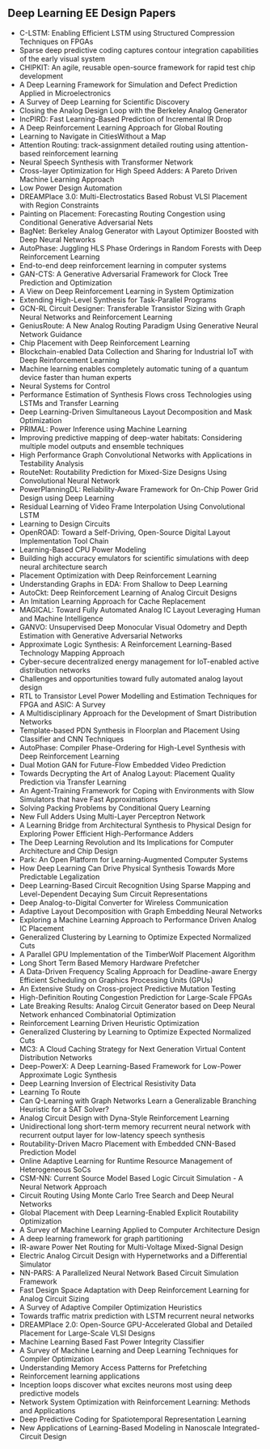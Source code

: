 <h2> Deep Learning EE Design Papers</h2>

<ul>

                             

 <li><a target="_blank" href="https://github.com/manjunath5496/Deep-Learning-EE-Design-Papers/blob/master/ee(1).pdf" style="text-decoration:none;">C-LSTM: Enabling Efficient LSTM using Structured Compression Techniques on FPGAs</a></li>

 <li><a target="_blank" href="https://github.com/manjunath5496/Deep-Learning-EE-Design-Papers/blob/master/ee(2).pdf" style="text-decoration:none;">Sparse deep predictive coding captures contour integration capabilities of the early visual system</a></li>

<li><a target="_blank" href="https://github.com/manjunath5496/Deep-Learning-EE-Design-Papers/blob/master/ee(3).pdf" style="text-decoration:none;">CHIPKIT: An agile, reusable open-source framework for rapid test chip development</a></li>
 <li><a target="_blank" href="https://github.com/manjunath5496/Deep-Learning-EE-Design-Papers/blob/master/ee(4).pdf" style="text-decoration:none;">A Deep Learning Framework for Simulation and Defect Prediction Applied in Microelectronics</a></li>                              
<li><a target="_blank" href="https://github.com/manjunath5496/Deep-Learning-EE-Design-Papers/blob/master/ee(5).pdf" style="text-decoration:none;">A Survey of Deep Learning for Scientific Discovery</a></li>
<li><a target="_blank" href="https://github.com/manjunath5496/Deep-Learning-EE-Design-Papers/blob/master/ee(6).pdf" style="text-decoration:none;">Closing the Analog Design Loop with the Berkeley Analog Generator</a></li>
 <li><a target="_blank" href="https://github.com/manjunath5496/Deep-Learning-EE-Design-Papers/blob/master/ee(7).pdf" style="text-decoration:none;">IncPIRD: Fast Learning-Based Prediction of Incremental IR Drop</a></li>

 <li><a target="_blank" href="https://github.com/manjunath5496/Deep-Learning-EE-Design-Papers/blob/master/ee(8).pdf" style="text-decoration:none;">A Deep Reinforcement Learning Approach for Global Routing</a></li>
   <li><a target="_blank" href="https://github.com/manjunath5496/Deep-Learning-EE-Design-Papers/blob/master/ee(9).pdf" style="text-decoration:none;">Learning to Navigate in CitiesWithout a Map</a></li>
  
   
 <li><a target="_blank" href="https://github.com/manjunath5496/Deep-Learning-EE-Design-Papers/blob/master/ee(10).pdf" style="text-decoration:none;">Attention Routing: track-assignment detailed routing using attention-based reinforcement learning </a></li>                              
<li><a target="_blank" href="https://github.com/manjunath5496/Deep-Learning-EE-Design-Papers/blob/master/ee(11).pdf" style="text-decoration:none;">Neural Speech Synthesis with Transformer Network</a></li>
<li><a target="_blank" href="https://github.com/manjunath5496/Deep-Learning-EE-Design-Papers/blob/master/ee(12).pdf" style="text-decoration:none;">Cross-layer Optimization for High Speed Adders: A Pareto Driven Machine Learning Approach</a></li>
<li><a target="_blank" href="https://github.com/manjunath5496/Deep-Learning-EE-Design-Papers/blob/master/ee(13).pdf" style="text-decoration:none;">Low Power Design Automation</a></li>

<li><a target="_blank" href="https://github.com/manjunath5496/Deep-Learning-EE-Design-Papers/blob/master/ee(14).pdf" style="text-decoration:none;">DREAMPlace 3.0: Multi-Electrostatics Based Robust VLSI Placement with Region Constraints</a></li>
                              
<li><a target="_blank" href="https://github.com/manjunath5496/Deep-Learning-EE-Design-Papers/blob/master/ee(15).pdf" style="text-decoration:none;">Painting on Placement: Forecasting Routing Congestion using Conditional Generative Adversarial Nets</a></li>

<li><a target="_blank" href="https://github.com/manjunath5496/Deep-Learning-EE-Design-Papers/blob/master/ee(16).pdf" style="text-decoration:none;">BagNet: Berkeley Analog Generator with Layout Optimizer Boosted with Deep Neural Networks</a></li>

  <li><a target="_blank" href="https://github.com/manjunath5496/Deep-Learning-EE-Design-Papers/blob/master/ee(17).pdf" style="text-decoration:none;">AutoPhase: Juggling HLS Phase Orderings in Random Forests with Deep Reinforcement Learning</a></li>   
  
<li><a target="_blank" href="https://github.com/manjunath5496/Deep-Learning-EE-Design-Papers/blob/master/ee(18).pdf" style="text-decoration:none;">End-to-end deep reinforcement
learning in computer systems</a></li> 

  
<li><a target="_blank" href="https://github.com/manjunath5496/Deep-Learning-EE-Design-Papers/blob/master/ee(19).pdf" style="text-decoration:none;">GAN-CTS: A Generative Adversarial Framework for Clock Tree Prediction and Optimization</a></li> 

<li><a target="_blank" href="https://github.com/manjunath5496/Deep-Learning-EE-Design-Papers/blob/master/ee(20).pdf" style="text-decoration:none;">A View on Deep Reinforcement Learning in System Optimization</a></li>

<li><a target="_blank" href="https://github.com/manjunath5496/Deep-Learning-EE-Design-Papers/blob/master/ee(21).pdf" style="text-decoration:none;">Extending High-Level Synthesis for Task-Parallel Programs</a></li>
<li><a target="_blank" href="https://github.com/manjunath5496/Deep-Learning-EE-Design-Papers/blob/master/ee(22).pdf" style="text-decoration:none;">GCN-RL Circuit Designer: Transferable Transistor Sizing with Graph Neural Networks and Reinforcement Learning</a></li> 
 <li><a target="_blank" href="https://github.com/manjunath5496/Deep-Learning-EE-Design-Papers/blob/master/ee(23).pdf" style="text-decoration:none;">GeniusRoute: A New Analog Routing Paradigm Using Generative Neural Network Guidance</a></li> 
 

   <li><a target="_blank" href="https://github.com/manjunath5496/Deep-Learning-EE-Design-Papers/blob/master/ee(24).pdf" style="text-decoration:none;">Chip Placement with Deep Reinforcement Learning</a></li>
 
   <li><a target="_blank" href="https://github.com/manjunath5496/Deep-Learning-EE-Design-Papers/blob/master/ee(25).pdf" style="text-decoration:none;">Blockchain-enabled Data Collection and Sharing for Industrial IoT with Deep Reinforcement Learning</a></li>                              
 <li><a target="_blank" href="https://github.com/manjunath5496/Deep-Learning-EE-Design-Papers/blob/master/ee(26).pdf" style="text-decoration:none;">Machine learning enables completely automatic tuning of a quantum device faster than human experts</a></li>
 <li><a target="_blank" href="https://github.com/manjunath5496/Deep-Learning-EE-Design-Papers/blob/master/ee(27).pdf" style="text-decoration:none;">Neural Systems for Control</a></li>
   
 
   <li><a target="_blank" href="https://github.com/manjunath5496/Deep-Learning-EE-Design-Papers/blob/master/ee(28).pdf" style="text-decoration:none;">Performance Estimation of Synthesis Flows cross Technologies using LSTMs and Transfer Learning</a></li>
 
   <li><a target="_blank" href="https://github.com/manjunath5496/Deep-Learning-EE-Design-Papers/blob/master/ee(29).pdf" style="text-decoration:none;">Deep Learning-Driven Simultaneous Layout Decomposition and Mask Optimization </a></li>                              

  <li><a target="_blank" href="https://github.com/manjunath5496/Deep-Learning-EE-Design-Papers/blob/master/ee(30).pdf" style="text-decoration:none;">PRIMAL: Power Inference using Machine Learning</a></li>
 
   <li><a target="_blank" href="https://github.com/manjunath5496/Deep-Learning-EE-Design-Papers/blob/master/ee(31).pdf" style="text-decoration:none;"> Improving predictive mapping of deep-water habitats: Considering multiple model outputs and ensemble techniques</a></li> 
    <li><a target="_blank" href="https://github.com/manjunath5496/Deep-Learning-EE-Design-Papers/blob/master/ee(32).pdf" style="text-decoration:none;">High Performance Graph Convolutional Networks with Applications in Testability Analysis</a></li> 

   <li><a target="_blank" href="https://github.com/manjunath5496/Deep-Learning-EE-Design-Papers/blob/master/ee(33).pdf" style="text-decoration:none;">RouteNet: Routability Prediction for Mixed-Size Designs Using Convolutional Neural Network</a></li>                              

  <li><a target="_blank" href="https://github.com/manjunath5496/Deep-Learning-EE-Design-Papers/blob/master/ee(34).pdf" style="text-decoration:none;">PowerPlanningDL: Reliability-Aware Framework for On-Chip Power Grid Design using Deep Learning</a></li> 
 
  <li><a target="_blank" href="https://github.com/manjunath5496/Deep-Learning-EE-Design-Papers/blob/master/ee(35).pdf" style="text-decoration:none;">Residual Learning of Video Frame Interpolation Using Convolutional LSTM</a></li> 

  <li><a target="_blank" href="https://github.com/manjunath5496/Deep-Learning-EE-Design-Papers/blob/master/ee(36).pdf" style="text-decoration:none;">Learning to Design Circuits</a></li> 
 
<li><a target="_blank" href="https://github.com/manjunath5496/Deep-Learning-EE-Design-Papers/blob/master/ee(37).pdf" style="text-decoration:none;">OpenROAD: Toward a Self-Driving, Open-Source Digital Layout Implementation Tool Chain</a></li>
 <li><a target="_blank" href="https://github.com/manjunath5496/Deep-Learning-EE-Design-Papers/blob/master/ee(38).pdf" style="text-decoration:none;">Learning-Based CPU Power Modeling</a></li>
<li><a target="_blank" href="https://github.com/manjunath5496/Deep-Learning-EE-Design-Papers/blob/master/ee(39).pdf" style="text-decoration:none;">Building high accuracy emulators for scientific simulations with deep neural architecture search</a></li>
 <li><a target="_blank" href="https://github.com/manjunath5496/Deep-Learning-EE-Design-Papers/blob/master/ee(40).pdf" style="text-decoration:none;">Placement Optimization with Deep Reinforcement Learning</a></li>                              
<li><a target="_blank" href="https://github.com/manjunath5496/Deep-Learning-EE-Design-Papers/blob/master/ee(41).pdf" style="text-decoration:none;">Understanding Graphs in EDA: From Shallow to Deep Learning</a></li>
<li><a target="_blank" href="https://github.com/manjunath5496/Deep-Learning-EE-Design-Papers/blob/master/ee(42).pdf" style="text-decoration:none;">AutoCkt: Deep Reinforcement Learning of Analog Circuit Designs</a></li>
 
  <li><a target="_blank" href="https://github.com/manjunath5496/Deep-Learning-EE-Design-Papers/blob/master/ee(43).pdf" style="text-decoration:none;">An Imitation Learning Approach for Cache Replacement</a></li>
 <li><a target="_blank" href="https://github.com/manjunath5496/Deep-Learning-EE-Design-Papers/blob/master/ee(44).pdf" style="text-decoration:none;">MAGICAL: Toward Fully Automated Analog IC Layout Leveraging Human and Machine Intelligence</a></li>
   <li><a target="_blank" href="https://github.com/manjunath5496/Deep-Learning-EE-Design-Papers/blob/master/ee(45).pdf" style="text-decoration:none;">GANVO: Unsupervised Deep Monocular Visual Odometry and Depth Estimation with Generative Adversarial Networks</a></li>  
   
<li><a target="_blank" href="https://github.com/manjunath5496/Deep-Learning-EE-Design-Papers/blob/master/ee(46).pdf" style="text-decoration:none;">Approximate Logic Synthesis: A Reinforcement Learning-Based Technology Mapping Approach</a></li> 
                             
<li><a target="_blank" href="https://github.com/manjunath5496/Deep-Learning-EE-Design-Papers/blob/master/ee(47).pdf" style="text-decoration:none;">Cyber-secure decentralized energy management for IoT-enabled active distribution networks</a></li>
<li><a target="_blank" href="https://github.com/manjunath5496/Deep-Learning-EE-Design-Papers/blob/master/ee(48).pdf" style="text-decoration:none;">Challenges and opportunities toward fully automated analog layout design</a></li>

<li><a target="_blank" href="https://github.com/manjunath5496/Deep-Learning-EE-Design-Papers/blob/master/ee(49).pdf" style="text-decoration:none;">RTL to Transistor Level Power Modelling and Estimation Techniques for FPGA and ASIC: A Survey</a></li>
                              
<li><a target="_blank" href="https://github.com/manjunath5496/Deep-Learning-EE-Design-Papers/blob/master/ee(50).pdf" style="text-decoration:none;">A Multidisciplinary Approach for the Development of Smart Distribution Networks</a></li>
<li><a target="_blank" href="https://github.com/manjunath5496/Deep-Learning-EE-Design-Papers/blob/master/ee(51).pdf" style="text-decoration:none;">Template-based PDN Synthesis in Floorplan and Placement Using Classifier and CNN Techniques</a></li>
<li><a target="_blank" href="https://github.com/manjunath5496/Deep-Learning-EE-Design-Papers/blob/master/ee(52).pdf" style="text-decoration:none;">AutoPhase: Compiler Phase-Ordering for High-Level Synthesis with Deep Reinforcement Learning</a></li>

<li><a target="_blank" href="https://github.com/manjunath5496/Deep-Learning-EE-Design-Papers/blob/master/ee(53).pdf" style="text-decoration:none;">Dual Motion GAN for Future-Flow Embedded Video Prediction</a></li>
 
<li><a target="_blank" href="https://github.com/manjunath5496/Deep-Learning-EE-Design-Papers/blob/master/ee(54).pdf" style="text-decoration:none;">Towards Decrypting the Art of Analog Layout: Placement Quality Prediction via Transfer Learning </a></li>

<li><a target="_blank" href="https://github.com/manjunath5496/Deep-Learning-EE-Design-Papers/blob/master/ee(55).pdf" style="text-decoration:none;">An Agent-Training Framework for Coping with Environments with Slow Simulators that have Fast Approximations</a></li>
 
  <li><a target="_blank" href="https://github.com/manjunath5496/Deep-Learning-EE-Design-Papers/blob/master/ee(56).pdf" style="text-decoration:none;">Solving Packing Problems by Conditional Query Learning </a></li>                              

  <li><a target="_blank" href="https://github.com/manjunath5496/Deep-Learning-EE-Design-Papers/blob/master/ee(57).pdf" style="text-decoration:none;">New Full Adders Using Multi-Layer Perceptron Network</a></li>
 
   <li><a target="_blank" href="https://github.com/manjunath5496/Deep-Learning-EE-Design-Papers/blob/master/ee(58).pdf" style="text-decoration:none;">A Learning Bridge from Architectural Synthesis to Physical Design for Exploring Power Efficient High-Performance Adders</a></li>
    <li><a target="_blank" href="https://github.com/manjunath5496/Deep-Learning-EE-Design-Papers/blob/master/ee(59).pdf" style="text-decoration:none;">The Deep Learning Revolution and Its Implications for Computer Architecture and Chip Design</a></li>
 
  <li><a target="_blank" href="https://github.com/manjunath5496/Deep-Learning-EE-Design-Papers/blob/master/ee(60).pdf" style="text-decoration:none;">Park: An Open Platform for Learning-Augmented Computer Systems </a></li>
 
   <li><a target="_blank" href="https://github.com/manjunath5496/Deep-Learning-EE-Design-Papers/blob/master/ee(61).pdf" style="text-decoration:none;">How Deep Learning Can Drive Physical Synthesis Towards More Predictable Legalization</a></li>
 
   <li><a target="_blank" href="https://github.com/manjunath5496/Deep-Learning-EE-Design-Papers/blob/master/ee(62).pdf" style="text-decoration:none;">Deep Learning-Based Circuit Recognition Using Sparse Mapping and Level-Dependent Decaying Sum Circuit Representations</a></li>
 
   <li><a target="_blank" href="https://github.com/manjunath5496/Deep-Learning-EE-Design-Papers/blob/master/ee(63).pdf" style="text-decoration:none;">Deep Analog-to-Digital Converter for Wireless Communication</a></li>                              

  <li><a target="_blank" href="https://github.com/manjunath5496/Deep-Learning-EE-Design-Papers/blob/master/ee(64).pdf" style="text-decoration:none;">Adaptive Layout Decomposition with Graph Embedding Neural Networks</a></li>
 
   <li><a target="_blank" href="https://github.com/manjunath5496/Deep-Learning-EE-Design-Papers/blob/master/ee(65).pdf" style="text-decoration:none;">Exploring a Machine Learning Approach to Performance Driven Analog IC Placement</a></li> 

   <li><a target="_blank" href="https://github.com/manjunath5496/Deep-Learning-EE-Design-Papers/blob/master/ee(66).pdf" style="text-decoration:none;">Generalized Clustering by Learning to Optimize Expected Normalized Cuts</a></li> 
 
   <li><a target="_blank" href="https://github.com/manjunath5496/Deep-Learning-EE-Design-Papers/blob/master/ee(67).pdf" style="text-decoration:none;">A Parallel GPU Implementation of the TimberWolf Placement Algorithm</a></li>                              

  <li><a target="_blank" href="https://github.com/manjunath5496/Deep-Learning-EE-Design-Papers/blob/master/ee(68).pdf" style="text-decoration:none;">Long Short Term Based Memory Hardware Prefetcher</a></li> 
 
  
   <li><a target="_blank" href="https://github.com/manjunath5496/Deep-Learning-EE-Design-Papers/blob/master/ee(69).pdf" style="text-decoration:none;">A Data-Driven Frequency Scaling Approach for Deadline-aware Energy Efficient Scheduling on Graphics Processing Units (GPUs)</a></li>                              

  <li><a target="_blank" href="https://github.com/manjunath5496/Deep-Learning-EE-Design-Papers/blob/master/ee(70).pdf" style="text-decoration:none;">An Extensive Study on Cross-project Predictive Mutation Testing</a></li> 
  
 
 <li><a target="_blank" href="https://github.com/manjunath5496/Deep-Learning-EE-Design-Papers/blob/master/ee(71).pdf" style="text-decoration:none;">High-Definition Routing Congestion Prediction for Large-Scale FPGAs</a></li>
 
 <li><a target="_blank" href="https://github.com/manjunath5496/Deep-Learning-EE-Design-Papers/blob/master/ee(72).pdf" style="text-decoration:none;">Late Breaking Results: Analog Circuit Generator based on Deep Neural Network enhanced Combinatorial Optimization</a></li> 
 
 
 <li><a target="_blank" href="https://github.com/manjunath5496/Deep-Learning-EE-Design-Papers/blob/master/ee(73).pdf" style="text-decoration:none;">Reinforcement Learning Driven Heuristic Optimization</a></li>
  <li><a target="_blank" href="https://github.com/manjunath5496/Deep-Learning-EE-Design-Papers/blob/master/ee(74).pdf" style="text-decoration:none;">Generalized Clustering by Learning to Optimize Expected Normalized Cuts</a></li>
    <li><a target="_blank" href="https://github.com/manjunath5496/Deep-Learning-EE-Design-Papers/blob/master/ee(75).pdf" style="text-decoration:none;">MC3: A Cloud Caching Strategy for Next Generation Virtual Content Distribution Networks</a></li>                        
<li><a target="_blank" href="https://github.com/manjunath5496/Deep-Learning-EE-Design-Papers/blob/master/ee(76).pdf" style="text-decoration:none;">Deep-PowerX: A Deep Learning-Based Framework for Low-Power Approximate Logic Synthesis</a></li>

 <li><a target="_blank" href="https://github.com/manjunath5496/Deep-Learning-EE-Design-Papers/blob/master/ee(77).pdf" style="text-decoration:none;">Deep Learning Inversion of Electrical Resistivity Data</a></li> 
 
 
 <li><a target="_blank" href="https://github.com/manjunath5496/Deep-Learning-EE-Design-Papers/blob/master/ee(78).pdf" style="text-decoration:none;">Learning To Route</a></li>
  <li><a target="_blank" href="https://github.com/manjunath5496/Deep-Learning-EE-Design-Papers/blob/master/ee(79).pdf" style="text-decoration:none;">Can Q-Learning with Graph Networks Learn a Generalizable Branching Heuristic for a SAT Solver?</a></li>


 <li><a target="_blank" href="https://github.com/manjunath5496/Deep-Learning-EE-Design-Papers/blob/master/ee(80).pdf" style="text-decoration:none;">Analog Circuit Design with Dyna-Style Reinforcement Learning</a></li> 
 
 
 <li><a target="_blank" href="https://github.com/manjunath5496/Deep-Learning-EE-Design-Papers/blob/master/ee(81).pdf" style="text-decoration:none;">Unidirectional long short-term memory recurrent neural network with recurrent output layer for low-latency speech synthesis</a></li>
  <li><a target="_blank" href="https://github.com/manjunath5496/Deep-Learning-EE-Design-Papers/blob/master/ee(82).pdf" style="text-decoration:none;">Routability-Driven Macro Placement with Embedded CNN-Based Prediction Model</a></li>

 <li><a target="_blank" href="https://github.com/manjunath5496/Deep-Learning-EE-Design-Papers/blob/master/ee(83).pdf" style="text-decoration:none;">Online Adaptive Learning for Runtime Resource Management of Heterogeneous SoCs</a></li>
  <li><a target="_blank" href="https://github.com/manjunath5496/Deep-Learning-EE-Design-Papers/blob/master/ee(84).pdf" style="text-decoration:none;">CSM-NN: Current Source Model Based Logic Circuit Simulation - A Neural Network Approach</a></li>

 <li><a target="_blank" href="https://github.com/manjunath5496/Deep-Learning-EE-Design-Papers/blob/master/ee(85).pdf" style="text-decoration:none;">Circuit Routing Using Monte Carlo Tree Search and Deep Neural Networks</a></li>
  <li><a target="_blank" href="https://github.com/manjunath5496/Deep-Learning-EE-Design-Papers/blob/master/ee(86).pdf" style="text-decoration:none;">Global Placement with Deep Learning-Enabled Explicit Routability Optimization</a></li>

 <li><a target="_blank" href="https://github.com/manjunath5496/Deep-Learning-EE-Design-Papers/blob/master/ee(87).pdf" style="text-decoration:none;">A Survey of Machine Learning Applied to Computer Architecture Design</a></li>
  <li><a target="_blank" href="https://github.com/manjunath5496/Deep-Learning-EE-Design-Papers/blob/master/ee(88).pdf" style="text-decoration:none;">A deep learning framework for graph partitioning</a></li>
  <li><a target="_blank" href="https://github.com/manjunath5496/Deep-Learning-EE-Design-Papers/blob/master/ee(89).pdf" style="text-decoration:none;">IR-aware Power Net Routing for Multi-Voltage Mixed-Signal Design</a></li>
  
  
  <li><a target="_blank" href="https://github.com/manjunath5496/Deep-Learning-EE-Design-Papers/blob/master/ee(90).pdf" style="text-decoration:none;"> Electric Analog Circuit Design with Hypernetworks and a Differential Simulator</a></li>
  <li><a target="_blank" href="https://github.com/manjunath5496/Deep-Learning-EE-Design-Papers/blob/master/ee(91).pdf" style="text-decoration:none;">NN-PARS: A Parallelized Neural Network Based Circuit Simulation Framework</a></li>

 <li><a target="_blank" href="https://github.com/manjunath5496/Deep-Learning-EE-Design-Papers/blob/master/ee(92).pdf" style="text-decoration:none;">Fast Design Space Adaptation with Deep Reinforcement Learning for Analog Circuit Sizing</a></li>
  <li><a target="_blank" href="https://github.com/manjunath5496/Deep-Learning-EE-Design-Papers/blob/master/ee(93).pdf" style="text-decoration:none;"> A Survey of Adaptive Compiler Optimization Heuristics</a></li>
  <li><a target="_blank" href="https://github.com/manjunath5496/Deep-Learning-EE-Design-Papers/blob/master/ee(94).pdf" style="text-decoration:none;">Towards traffic matrix prediction with LSTM recurrent neural networks</a></li> 
  
   <li><a target="_blank" href="https://github.com/manjunath5496/Deep-Learning-EE-Design-Papers/blob/master/ee(95).pdf" style="text-decoration:none;">DREAMPlace 2.0: Open-Source GPU-Accelerated Global and Detailed Placement for Large-Scale VLSI Designs</a></li>  
  
<li><a target="_blank" href="https://github.com/manjunath5496/Deep-Learning-EE-Design-Papers/blob/master/ee(96).pdf" style="text-decoration:none;">Machine Learning Based Fast
Power Integrity Classifier</a></li> 
  
  
<li><a target="_blank" href="https://github.com/manjunath5496/Deep-Learning-EE-Design-Papers/blob/master/ee(97).pdf" style="text-decoration:none;">A Survey of Machine Learning and Deep Learning Techniques for Compiler Optimization</a></li>


 <li><a target="_blank" href="https://github.com/manjunath5496/Deep-Learning-EE-Design-Papers/blob/master/ee(98).pdf" style="text-decoration:none;">Understanding Memory Access Patterns for Prefetching</a></li> 
  
   <li><a target="_blank" href="https://github.com/manjunath5496/Deep-Learning-EE-Design-Papers/blob/master/ee(99).pdf" style="text-decoration:none;">Reinforcement learning applications</a></li>  
  
<li><a target="_blank" href="https://github.com/manjunath5496/Deep-Learning-EE-Design-Papers/blob/master/ee(100).pdf" style="text-decoration:none;">Inception loops discover what excites neurons most using deep predictive models</a></li>  
  
 <li><a target="_blank" href="https://github.com/manjunath5496/Deep-Learning-EE-Design-Papers/blob/master/ee(101).pdf" style="text-decoration:none;">Network System Optimization with Reinforcement Learning: Methods and Applications</a></li> 
  
   <li><a target="_blank" href="https://github.com/manjunath5496/Deep-Learning-EE-Design-Papers/blob/master/ee(102).pdf" style="text-decoration:none;">Deep Predictive Coding for Spatiotemporal Representation Learning</a></li> 
  
   
 <li><a target="_blank" href="https://github.com/manjunath5496/Deep-Learning-EE-Design-Papers/blob/master/ee(103).pdf" style="text-decoration:none;">New Applications of Learning-Based Modeling in Nanoscale Integrated-Circuit Design </a></li> 
  
   </ul>
  
  
